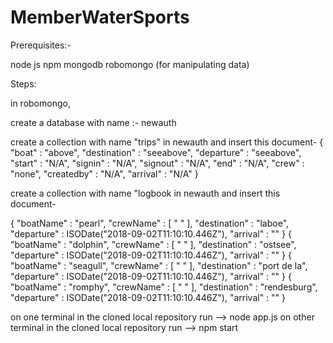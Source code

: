 # MemberWaterSports

Prerequisites:- 

node js
npm
mongodb
robomongo (for manipulating data)

Steps:


in robomongo,

create a database with name :- newauth

create a collection with name "trips" in newauth and insert this document- 
{
    "boat" : "above",
    "destination" : "seeabove",
    "departure" : "seeabove",
    "start" : "N/A",
    "signin" : "N/A",
    "signout" : "N/A",
    "end" : "N/A",
    "crew" : "none",
    "createdby" : "N/A",
    "arrival" : "N/A"
}

create a collection with name "logbook in newauth and insert this document-

{
    "boatName" : "pearl",
    "crewName" : [ 
        " "
    ],
    "destination" : "laboe",
    "departure" : ISODate("2018-09-02T11:10:10.446Z"),
    "arrival" : ""
}
{
    "boatName" : "dolphin",
    "crewName" : [ 
        " "
    ],
    "destination" : "ostsee",
    "departure" : ISODate("2018-09-02T11:10:10.446Z"),
    "arrival" : ""
}
{
    "boatName" : "seagull",
    "crewName" : [ 
        " "
    ],
    "destination" : "port de la",
    "departure" : ISODate("2018-09-02T11:10:10.446Z"),
    "arrival" : ""
}
{
    "boatName" : "romphy",
    "crewName" : [ 
        " "
    ],
    "destination" : "rendesburg",
    "departure" : ISODate("2018-09-02T11:10:10.446Z"),
    "arrival" : ""
}




on one terminal in the cloned local repository run  --> node app.js
on other terminal in the cloned local repository run  --> npm start

